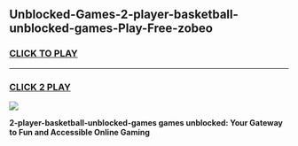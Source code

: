 
## Unblocked-Games-2-player-basketball-unblocked-games-Play-Free-zobeo
<h3>
<a href="https://premium76.site?title=2-player-basketball-unblocked-games&ref=21A">CLICK TO PLAY</a></h3>
<hr>

<h3>
<a href="https://premium76.site?title=2-player-basketball-unblocked-games&ref=21A">CLICK 2 PLAY</a>
  
</h3>

<a href="https://premium76.site?title=2-player-basketball-unblocked-games&ref=21A"><img src="https://clearcache.store/games.png"></a>


**2-player-basketball-unblocked-games games unblocked: Your Gateway to Fun and Accessible Online Gaming**
